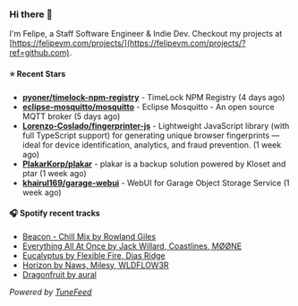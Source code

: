### Hi there 👋

I'm Felipe, a Staff Software Engineer & Indie Dev. Checkout my projects at [https://felipevm.com/projects/](https://felipevm.com/projects/?ref=github.com).

#### ⭐ Recent Stars
- **[pyoner/timelock-npm-registry](https://github.com/pyoner/timelock-npm-registry)** - TimeLock NPM Registry (4 days ago)
- **[eclipse-mosquitto/mosquitto](https://github.com/eclipse-mosquitto/mosquitto)** - Eclipse Mosquitto - An open source MQTT broker (5 days ago)
- **[Lorenzo-Coslado/fingerprinter-js](https://github.com/Lorenzo-Coslado/fingerprinter-js)** - Lightweight JavaScript library (with full TypeScript support) for generating unique browser fingerprints — ideal for device identification, analytics, and fraud prevention. (1 week ago)
- **[PlakarKorp/plakar](https://github.com/PlakarKorp/plakar)** - plakar is a backup solution powered by Kloset and ptar (1 week ago)
- **[khairul169/garage-webui](https://github.com/khairul169/garage-webui)** - WebUI for Garage Object Storage Service (1 week ago)

#### 🎧 Spotify recent tracks
- [Beacon - Chill Mix by Rowland Giles](https://open.spotify.com/track/1uSCvHQLAWjLoOQxzE75Tr)
- [Everything All At Once by Jack Willard, Coastlines, MØØNE](https://open.spotify.com/track/6GVwBMdjAAgI59pyvxa1XR)
- [Eucalyptus by Flexible Fire, Dias Ridge](https://open.spotify.com/track/6Clt8DqNy7pvteaNfwSTDI)
- [Horizon by Naws, Milesy, WLDFLOW3R](https://open.spotify.com/track/0lhioSeo3MhnoaRZCvn0xO)
- [Dragonfruit by aural](https://open.spotify.com/track/7e5ABnsSrqePMfS9ZHpngf)

_Powered by [TuneFeed](https://tunefeed.app?ref=github.com)_
